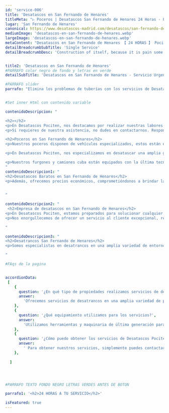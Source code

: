 ```yaml
---
id: 'service-006'
title: 'Desatascos en San Fernando de Henares'
titleMeta: "▷ Poceros | Desatascos San Fernando de Henares 24 Horas - Pociten "
lugar: 'San Fernando de Henares'
canonical: https://www.desatascos-madrid.com/desatascos/san-fernando-de-henares
mediumImage: 'desatascos-en-san-fernando-de-henares.webp'
largeImage: 'desatascos-en-san-fernando-de-henares.webp'
metaContent: "Desatascos en San Fernando de Henares 【 24 HORAS 】 Pociten - Poceros baratos 24 horas. Llámanos sin compromiso ✅¡Contáctanos! ☎️ 647 376 782."
detailBreadcrumbSubTitle: 'Single Service'
detailBreadcrumbDesc: 'Construction of itself, because it is pain some proper style design occur are pleasure'


title2: 'Desatascos en San Fernando de Henares'
#PARRAFO color negro de fondo y letras en verde
detailSubTitle: 'Desatascos en San Fernando de Henares - Servicio Urgente 24 Horas'

#PARRAFO slider
parrafo: "Elimina los problemas de tuberías con los servicios de Desatascos Pociten en San Fernando de Henares"


#Set inner Html con contenido variable

contenidoDescripcion: "

<h2></h2>
<p>En Desatascos Pociten, nos destacamos por realizar nuestras labores de desatrancos y pocería con los expertos más competentes en San Fernando de Henares, proporcionando un servicio de pocería insuperable. Utilizamos métodos avanzados para desatascar, como equipos de alta presión, garantizando una limpieza completa de las redes de saneamiento. Este proceso no solo soluciona los atascos existentes sino que también previene futuros problemas, dejando las tuberías en estado óptimo.</p>
<p>Si requieres de nuestra asistencia, no dudes en contactarnos. Respondemos con la mayor rapidez a tu llamado, ofreciendo nuestros servicios las 24 horas del día, todos los días del año. Nos encargamos de desatascar colectores generales, arquetas, sumideros, tuberías, rejillas, botes sifónicos, así como instalaciones en cocinas y baños, siempre buscando la mayor comodidad para nuestros clientes.</p>

<h2>Poceros en San Fernando de Henares</h2>
<p>Nuestros poceros disponen de vehículos especializados, estos están equipados con cámaras de TV y detectores de arquetas, lo que nos permite localizar con precisión cualquier elemento oculto y su profundidad.<br><br> Tras limpiar la instalación, usamos cámaras de inspección para verificar el estado de la red, y ofrecemos imagenes de alta calidad para mostrar el resultado de la limpieza. Nuestros precios son económicos, asegurando soluciones eficaces y seguras.</p>

<p>En Desatascos Pociten, nos especializamos en desatascar una amplia gama de instalaciones, incluyendo colectores generales, arquetas, sumideros, tuberías, rejillas, y botes sifónicos, así como sistemas de cocinas y baños. Nuestro enfoque se centra en la simplicidad y eficiencia para nuestros clientes, asegurando un servicio óptimo en cada intervención.</p>

<p>Nuestros furgones y camiones cuba están equipados con la última tecnología, incluyendo cámaras de TV y detectores de arquetas, lo que nos permite localizar con precisión cualquier arqueta oculta y determinar su profundidad. Con estas cámaras de inspección, podemos evaluar detalladamente el estado de cada tramo de la instalación, garantizando una limpieza y mantenimiento exhaustivos.</p>
"
contenidoDescripcion1: "
<h2>Desatascos Baratos en San Fernando de Henares</h2>
<p>Además, ofrecemos precios económicos, comprometiéndonos a brindar la máxima seguridad y eficacia en la solución de tus problemas de atascos. Utilizamos nuestras cámaras de inspección para documentar el estado de las tuberías tras la limpieza, creando un DVD que muestra con exactitud el resultado de nuestro trabajo. En Desatascos Pociten, contamos con la tecnología más avanzada para asegurar un servicio de desatascos y pocería de primera calidad.</p>

   
"

contenidoDescripcion2: "
 <h2>Empresa de desatascos en San Fernando de Henares</h2>
<p>En Desatascos Pociten, estamos preparados para solucionar cualquier atranco que puedas tener en tu negocio, chalet, casa, comunidad de vecinos, o nave. Llámanos y responderemos rápidamente a tu solicitud, garantizando un servicio eficiente y económico. Nuestro equipo, compuesto por expertos en desatrancos y pocería, se dedica diariamente a satisfacer las necesidades específicas de cada cliente. Gracias a nuestra flota de camiones y furgones de diversos tamaños, podemos acceder y resolver problemas en las zonas más complicadas de manera profesional.</p>
<p>Nos enorgullecemos de ofrecer un servicio al cliente excepcional, respaldado por más de 20 años de experiencia en el sector. Cada día, nos esforzamos por proporcionar la solución más adecuada y efectiva para cada problema de desatrancos y mantenimiento de redes de saneamiento. En Desatascos Pociten, tu satisfacción y la resolución eficaz de tus problemas son nuestras principales prioridades.</p>

"

contenidoDescripcion3: "
<h2>Desatrancos San Fernando de Henares</h2>
<p>Somos especialistas en desatrancos en una amplia variedad de entornos, incluyendo urbanizaciones, comunidades de vecinos, naves comerciales, casas unifamiliares y locales comerciales. Contamos con herramientas y maquinaria de vanguardia para realizar trabajos delicados de manera eficiente y precisa. Destacamos entre las empresas de pocería por tener nuestro propio camión de pocería, lo que nos permite realizar el vaciado de fosas sépticas y pozos negros de forma directa, rápida y eficaz, sin necesidad de intermediarios.</p>

"

#FAqs de la pagina


accordionData:
 [
    {
      question: '¿En qué tipo de propiedades realizamos servicios de desatrancos?',
      answer:
        'Ofrecemos servicios de desatrancos en una amplia variedad de propiedades, incluyendo urbanizaciones, comunidades de vecinos, naves comerciales, casas unifamiliares y locales comerciales. Nos adaptamos a diferentes entornos para garantizar un servicio eficiente y adecuado a cada necesidad específica.',
    },
    {
      question: '¿Qué equipamiento utilizamos para los servicios?',
      answer:
        'Utilizamos herramientas y maquinaria de última generación para asegurar un servicio de desatrancos preciso y eficiente. Además, contamos con nuestro propio camión de pocería para servicios como el vaciado de fosas sépticas y pozos negros, lo que nos permite ofrecer soluciones rápidas y directas, evitando intermediarios.',
    },
    {
      question: '¿Cómo puedo obtener los servicios de Desatascos Pociten y cuál es su disponibilidad?',
      answer:
        ' Para obtener nuestros servicios, simplemente puedes contactarnos a través de nuestra línea telefónica. Ofrecemos un servicio disponible las 24 horas del día, los 365 días del año, asegurando una respuesta rápida y efectiva a cualquier problema de atascos que puedas tener en San Fernando de Henares o sus alrededores.',
    },
      
  ]




#PARRAFO TEXTO FONDO NEGRO LETRAS VERDES ANTES DE BOTON

parrafo1: '<h2>24 HORAS A TU SERVICIO</h2>'

isFeatured: true
---
```

